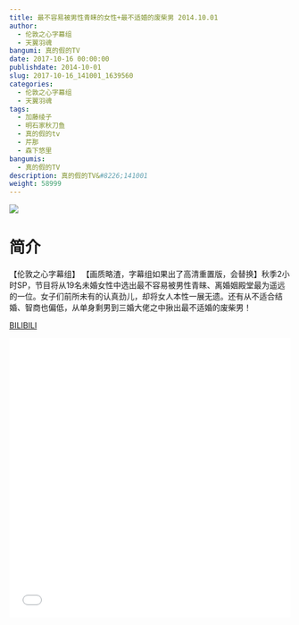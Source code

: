 ```yaml
---
title: 最不容易被男性青睐的女性+最不适婚的废柴男 2014.10.01
author: 
  - 伦敦之心字幕组
  - 天翼羽魂
bangumi: 真的假的TV
date: 2017-10-16 00:00:00
publishdate: 2014-10-01
slug: 2017-10-16_141001_1639560
categories: 
  - 伦敦之心字幕组
  - 天翼羽魂
tags: 
  - 加藤绫子
  - 明石家秋刀鱼
  - 真的假的tv
  - 芹那
  - 森下悠里
bangumis: 
  - 真的假的TV
description: 真的假的TV&#8226;141001
weight: 58999
---
```


![](https://i.imgur.com/XWUKUMJ.jpg)

# 简介  
【伦敦之心字幕组】 【画质略渣，字幕组如果出了高清重置版，会替换】秋季2小时SP，节目将从19名未婚女性中选出最不容易被男性青睐、离婚姻殿堂最为遥远的一位。女子们前所未有的认真劲儿，却将女人本性一展无遗。还有从不适合结婚、智商也偏低，从单身剩男到三婚大佬之中揪出最不适婚的废柴男！

  [BILIBILI](https://www.bilibili.com/video/av1639560/)


<div class="vcontainer">  <iframe class='video' src="//www.bilibili.com/html/html5player.html?cid=2493539&aid=1639560" width="100%" height="500" frameborder="0" allowfullscreen="allowfullscreen"></iframe></div>
